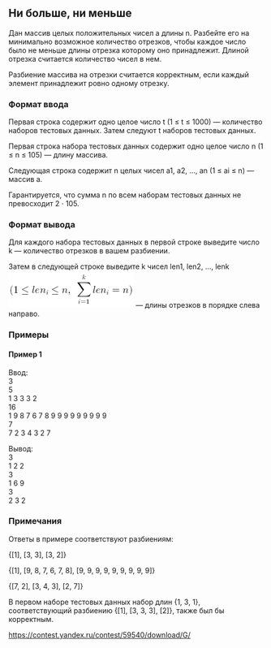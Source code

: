 ## Ни больше, ни меньше

Дан массив целых положительных чисел a длины n. Разбейте его на минимально возможное количество отрезков, чтобы каждое 
число было не меньше длины отрезка которому оно принадлежит. Длиной отрезка считается количество чисел в нем.

Разбиение массива на отрезки считается корректным, если каждый элемент принадлежит ровно одному отрезку.

### Формат ввода

Первая строка содержит одно целое число t (1 ≤ t ≤ 1000) — количество наборов тестовых данных. Затем следуют t наборов
тестовых данных.

Первая строка набора тестовых данных содержит одно целое число n (1 ≤ n ≤ 105) — длину массива.

Следующая строка содержит n целых чисел a1, a2, …, an (1 ≤ ai ≤ n) — массив a.

Гарантируется, что сумма n по всем наборам тестовых данных не превосходит 2 ⋅ 105.


### Формат вывода

Для каждого набора тестовых данных в первой строке выведите число k — количество отрезков в вашем разбиении.

Затем в следующей строке выведите k чисел len1, len2, …, lenk   
![task7.png](attachment%2Ftask7.png)
— длины отрезков в порядке слева направо.


### Примеры
#### Пример 1
Ввод:  
3  
5  
1 3 3 3 2  
16  
1 9 8 7 6 7 8 9 9 9 9 9 9 9 9 9  
7  
7 2 3 4 3 2 7   

Вывод:  
3  
1 2 2  
3  
1 6 9   
3  
2 3 2     

### Примечания

Ответы в примере соответствуют разбиениям:

{[1], [3, 3], [3, 2]}

{[1], [9, 8, 7, 6, 7, 8], [9, 9, 9, 9, 9, 9, 9, 9, 9]}

{[7, 2], [3, 4, 3], [2, 7]}

В первом наборе тестовых данных набор длин {1, 3, 1}, соответствующий разбиению {[1], [3, 3, 3], [2]}, 
также был бы корректным.

https://contest.yandex.ru/contest/59540/download/G/



